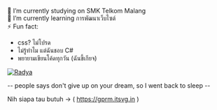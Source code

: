 🔭 I’m currently studying on SMK Telkom Malang<br>🌱 I’m currently learning การพัฒนาเว็บไซต์ <br>⚡ Fun fact: <ul><li>css? ไม่โปรด</li><li>ไม่รู้ทำไม แต่ฉันชอบ C#</li><li>พยายามเขียนโค้ดทุกวัน (ฉันขี้เกียจ)</li></ul> [![Radya](https://img.shields.io/badge/Instagram-%23E4405F.svg?logo=Instagram&logoColor=white)](https://instagram.com/r4dy.a) 

-- people says don't give up on your dream, so I went back to sleep --

 Nih siapa tau butuh -> ( https://gprm.itsvg.in )  <br>
